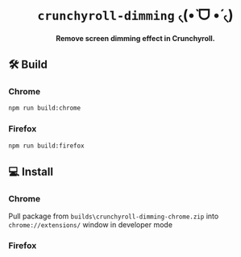 <h1 align="center">
  <br>
  <code>crunchyroll-dimming</code> ৻(•̀ ᗜ •́ ৻)
  <br>
</h1>


<h4 align="center">Remove screen dimming effect in Crunchyroll.</h4>

## 🛠️ Build

### Chrome

```bash
npm run build:chrome
```

### Firefox

```bash
npm run build:firefox
```





## 💻 Install

### Chrome

Pull package from `builds\crunchyroll-dimming-chrome.zip` into `chrome://extensions/` window in developer mode

### Firefox

 





